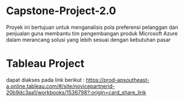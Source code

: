 # Capstone-Project-2.0
Proyek ini bertujuan untuk menganalisis pola preferensi pelanggan dan penjualan guna membantu tim pengembangan produk Microsoft Azure dalam merancang solusi yang lebih sesuai dengan kebutuhan pasar

# Tableau Project
dapat diakses pada link berikut : https://prod-apsoutheast-a.online.tableau.com/#/site/novicepartnerid-20b9dc3aa1/workbooks/1536798?:origin=card_share_link
